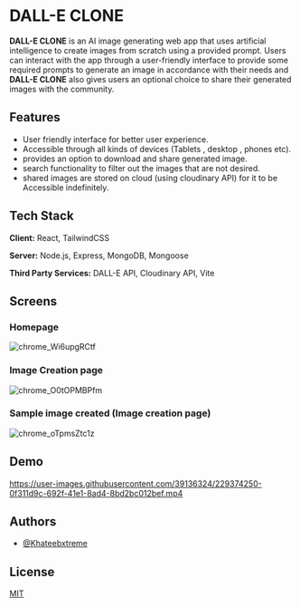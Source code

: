 
# DALL-E CLONE

**DALL-E CLONE** is an AI image generating web app that uses artificial intelligence to create images from scratch using a provided prompt. Users can interact with the app through a user-friendly interface to provide some required prompts to generate an image in accordance with their needs and **DALL-E CLONE** also gives users an optional choice to share their generated images with the community.


## Features

- User friendly interface for better user experience.
- Accessible through all kinds of devices (Tablets , desktop , phones etc).
- provides an option to download and share generated image.
- search functionality to filter out the images that are not desired.
- shared images are stored on cloud (using cloudinary API) for it to be Accessible indefinitely.


## Tech Stack

**Client:** React, TailwindCSS

**Server:** Node.js, Express, MongoDB, Mongoose

**Third Party Services:** DALL-E API, Cloudinary API, Vite

## Screens

### Homepage

![chrome_Wi6upgRCtf](https://user-images.githubusercontent.com/39136324/229374698-2873d468-9c38-4ce9-acf9-f6e27e7439cf.png)

### Image Creation page

![chrome_O0tOPMBPfm](https://user-images.githubusercontent.com/39136324/229374719-594c32c2-8893-45f9-b354-7daacfd13d83.png)

### Sample image created (Image creation page)

![chrome_oTpmsZtc1z](https://user-images.githubusercontent.com/39136324/229374971-5d736711-d670-4c7e-9a0f-292f3c62b1b8.png)


## Demo



https://user-images.githubusercontent.com/39136324/229374250-0f311d9c-692f-41e1-8ad4-8bd2bc012bef.mp4




## Authors

- [@Khateebxtreme](https://github.com/Khateebxtreme)


## License

[MIT](https://choosealicense.com/licenses/mit/)
